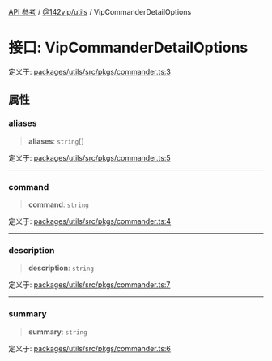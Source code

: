 [API 参考](../../../index.md) / [@142vip/utils](../index.md) / VipCommanderDetailOptions

# 接口: VipCommanderDetailOptions

定义于: [packages/utils/src/pkgs/commander.ts:3](https://github.com/142vip/core-x/blob/a868d72f351cc457f350d05d38d540d6494a8ff2/packages/utils/src/pkgs/commander.ts#L3)

## 属性

### aliases

> **aliases**: `string`[]

定义于: [packages/utils/src/pkgs/commander.ts:5](https://github.com/142vip/core-x/blob/a868d72f351cc457f350d05d38d540d6494a8ff2/packages/utils/src/pkgs/commander.ts#L5)

***

### command

> **command**: `string`

定义于: [packages/utils/src/pkgs/commander.ts:4](https://github.com/142vip/core-x/blob/a868d72f351cc457f350d05d38d540d6494a8ff2/packages/utils/src/pkgs/commander.ts#L4)

***

### description

> **description**: `string`

定义于: [packages/utils/src/pkgs/commander.ts:7](https://github.com/142vip/core-x/blob/a868d72f351cc457f350d05d38d540d6494a8ff2/packages/utils/src/pkgs/commander.ts#L7)

***

### summary

> **summary**: `string`

定义于: [packages/utils/src/pkgs/commander.ts:6](https://github.com/142vip/core-x/blob/a868d72f351cc457f350d05d38d540d6494a8ff2/packages/utils/src/pkgs/commander.ts#L6)
